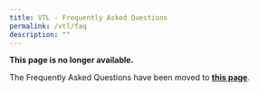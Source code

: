 ```yaml
---
title: VTL - Frequently Asked Questions
permalink: /vtl/faq
description: ""
---
```

<b>This page is no longer available. </b>

The Frequently Asked Questions have been moved to **[this page](/faq)**.
